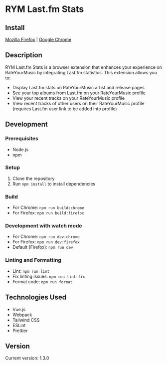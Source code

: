 # RYM Last.fm Stats

## Install

<a href="https://addons.mozilla.org/en-US/firefox/addon/rym-last-fm-stats/" target="_blank">Mozilla Firefox</a> | <a href="https://chromewebstore.google.com/detail/rym-lastfm-stats/bckjjmcflcmmcnlogmgogofcmldpcgpk" target="_blank">Google Chrome</a>

## Description

RYM Last.fm Stats is a browser extension that enhances your experience on RateYourMusic by integrating Last.fm statistics. This extension allows you to:

- Display Last.fm stats on RateYourMusic artist and release pages
- See your top albums from Last.fm on your RateYourMusic profile
- View your recent tracks on your RateYourMusic profile
- View recent tracks of other users on their RateYourMusic profile (requires Last.fm user link to be added into profile)

## Development

### Prerequisites

- Node.js
- npm

### Setup

1. Clone the repository
2. Run `npm install` to install dependencies

### Build

- For Chrome: `npm run build:chrome`
- For Firefox: `npm run build:firefox`

### Development with watch mode

- For Chrome: `npm run dev:chrome`
- For Firefox: `npm run dev:firefox`
- Default (Firefox): `npm run dev`

### Linting and Formatting

- Lint: `npm run lint`
- Fix linting issues: `npm run lint:fix`
- Format code: `npm run format`

## Technologies Used

- Vue.js
- Webpack
- Tailwind CSS
- ESLint
- Prettier

## Version

Current version: 1.3.0
